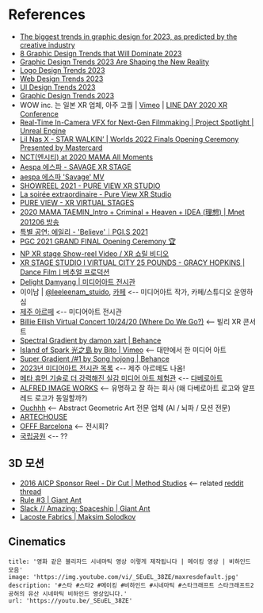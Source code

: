 # References
- [The biggest trends in graphic design for 2023, as predicted by the creative industry](https://www.creativeboom.com/features/biggest-trends-in-graphic-design-for-2023/)
- [8 Graphic Design Trends that Will Dominate 2023](https://venngage.com/blog/graphic-design-trends/)
- [Graphic Design Trends 2023 Are Shaping the New Reality](https://graphicmama.com/blog/graphic-design-trends-2023/)
- [Logo Design Trends 2023](https://youtu.be/gUyzvx_Mes0)
- [Web Design Trends 2023](https://youtu.be/jbMrZScik_U)
- [UI Design Trends 2023](https://youtu.be/an5LH3K44ks)
- [Graphic Design Trends 2023](https://youtu.be/gdbJx_mNYRQ)
- WOW inc. 는 일본 XR 업체, 아주 고퀄 | [Vimeo](https://vimeo.com/wowinc) | [LINE DAY 2020 XR Conference](https://www.w0w.co.jp/en/works/lineday2020)
- [Real-Time In-Camera VFX for Next-Gen Filmmaking | Project Spotlight | Unreal Engine](https://youtu.be/bErPsq5kPzE)
- [Lil Nas X - STAR WALKIN’ | Worlds 2022 Finals Opening Ceremony Presented by Mastercard](https://youtu.be/PeLAIPQ_rZo)
- [NCT(엔시티) at 2020 MAMA All Moments](https://youtu.be/b4YG_8QF59I)
- [Aespa 에스파 - SAVAGE XR STAGE](https://youtu.be/IbUWKK5TkWU)
- [aespa 에스파 'Savage' MV](https://youtu.be/WPdWvnAAurg)
- [SHOWREEL 2021 - PURE VIEW XR STUDIO](https://youtu.be/q-q5NHDxbdo)
- [La soirée extraordinaire - Pure View XR Studio](https://youtu.be/RjIfL2LUhsk)
- [PURE VIEW - XR VIRTUAL STAGES](https://youtu.be/OKYYIjlQ-C0)
- [2020 MAMA TAEMIN_Intro + Criminal + Heaven + IDEA (理想) | Mnet 201206 방송](https://youtu.be/fEKVyfsYnuM)
- [특별 공연: 에일리 - 'Believe'｜PGI.S 2021](https://youtu.be/4z2YqBjQkxk)
- [PGC 2021 GRAND FINAL Opening Ceremony 🏆](https://youtu.be/zwmp3GcVNxI)
- [NP XR stage Show-reel Video / XR 쇼릴 비디오](https://youtu.be/bHPKSDi2Jy8)
- [XR STAGE STUDIO l VIRTUAL CITY 25 POUNDS - GRACY HOPKINS | Dance Filmㅣ버추얼 프로덕션](https://youtu.be/NOam8c3kICo)
- [Delight Damyang | 미디어아트 전시관](http://delightdamyang.co.kr)
- 이이남 | [@leeleenam_stuido](https://www.instagram.com/leeleenam_studio/), [카페](https://blog.naver.com/eoeo2828/222122260504) <-- 미디어아트 작가, 카페/스튜디오 운영하심
- [제주 아르떼](https://artemuseum.com/) <-- 미디어아트 전시관
- [Billie Eilish Virtual Concert 10/24/20 (Where Do We Go?)](https://youtu.be/HsW_3gegrgw) <-- 빌리 XR 콘서트
- [Spectral Gradient by damon xart | Behance](https://www.behance.net/gallery/156583253/Spectral-Gradient)
- [Island of Spark 光之島 by Bito | Vimeo](https://vimeo.com/598611057) <-- 대만에서 한 미디어 아트
- [Super Gradient /#1 by Song hojong | Behance](https://www.behance.net/gallery/49937711/Super-Gradient-1)
- [2023년 미디어아트 전시관 목록](https://blooloop.com/museum/in-depth/new-museums-2023/) <-- 제주 아르떼도 나옴!
- [메타 휴먼 기술로 더 강력해진 실감 미디어 아트 체험관](https://youtu.be/EM9Hgmao4q8) <-- [다베로아트](http://davvero-art.com/)
- [ALFRED IMAGE WORKS](https://aiw.co.kr/) <-- 유명하고 잘 하는 회사 (왜 다베로아트 로고와 알프레드 로고가 동일할까?)
- [Ouchhh](https://ouchhh.tv/) <-- Abstract Geometric Art 전문 업체 (AI / 뇌파 / 모션 전문)
- [ARTECHOUSE](https://www.artechouse.com/)
- [OFFF Barcelona](https://www.offf.barcelona/) <-- 전시회?
- [국립공원](https://www.knps.or.kr/portal/main.do) <-- ??

## 3D 모션
- [2016 AICP Sponsor Reel - Dir Cut | Method Studios](https://vimeo.com/169599296) <-- related [reddit thread](https://www.reddit.com/r/videos/comments/4ng5gy/vimeo_incredible_mocap_dance_routines_with_3d/)
- [Rule \#3 | Giant Ant](https://vimeo.com/139361478)
- [Slack // Amazing: Spaceship | Giant Ant](https://vimeo.com/150701872)
- [Lacoste Fabrics | Maksim Solodkov](https://vimeo.com/763044782)


## Cinematics

```embed
title: '영화 같은 블리자드 시네마틱 영상 이렇게 제작됩니다 | 메이킹 영상 | 비하인드 모음'
image: 'https://img.youtube.com/vi/_SEuEL_38ZE/maxresdefault.jpg'
description: '#스타 #스타2 #메이킹 #비하인드 #시네마틱 #스타크래프트 스타크래프트2 공허의 유산 시네마틱 비하인드 영상입니다.'
url: 'https://youtu.be/_SEuEL_38ZE'
```

